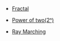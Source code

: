 * <a href = "./text/fractal.md">Fractal</a>

* <a href = "./text/power_of_two.md">Power of two(2ⁿ)</a>

* <a href = "./text/ray_marching.md">Ray Marching</a>


